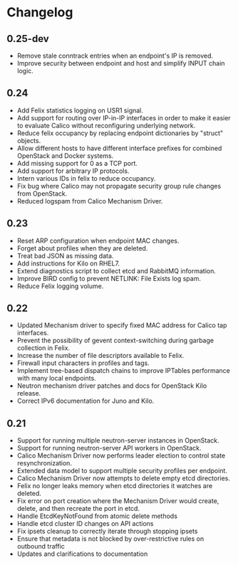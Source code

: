 # Changelog

## 0.25-dev

- Remove stale conntrack entries when an endpoint's IP is removed.
- Improve security between endpoint and host and simplify INPUT chain logic.

## 0.24

- Add Felix statistics logging on USR1 signal.
- Add support for routing over IP-in-IP interfaces in order to make it
  easier to evaluate Calico without reconfiguring underlying network.
- Reduce felix occupancy by replacing endpoint dictionaries by "struct"
  objects.
- Allow different hosts to have different interface prefixes for combined
  OpenStack and Docker systems.
- Add missing support for 0 as a TCP port.
- Add support for arbitrary IP protocols.
- Intern various IDs in felix to reduce occupancy.
- Fix bug where Calico may not propagate security group rule changes from
  OpenStack.
- Reduced logspam from Calico Mechanism Driver.

## 0.23

- Reset ARP configuration when endpoint MAC changes.
- Forget about profiles when they are deleted.
- Treat bad JSON as missing data.
- Add instructions for Kilo on RHEL7.
- Extend diagnostics script to collect etcd and RabbitMQ information.
- Improve BIRD config to prevent NETLINK: File Exists log spam.
- Reduce Felix logging volume.

## 0.22

- Updated Mechanism driver to specify fixed MAC address for Calico tap
  interfaces.
- Prevent the possibility of gevent context-switching during garbage collection
  in Felix.
- Increase the number of file descriptors available to Felix.
- Firewall input characters in profiles and tags.
- Implement tree-based dispatch chains to improve IPTables performance with
  many local endpoints.
- Neutron mechanism driver patches and docs for OpenStack Kilo release.
- Correct IPv6 documentation for Juno and Kilo.

## 0.21

- Support for running multiple neutron-server instances in OpenStack.
- Support for running neutron-server API workers in OpenStack.
- Calico Mechanism Driver now performs leader election to control state
  resynchronization.
- Extended data model to support multiple security profiles per endpoint.
- Calico Mechanism Driver now attempts to delete empty etcd directories.
- Felix no longer leaks memory when etcd directories it watches are deleted.
- Fix error on port creation where the Mechanism Driver would create, delete,
  and then recreate the port in etcd.
- Handle EtcdKeyNotFound from atomic delete methods
- Handle etcd cluster ID changes on API actions
- Fix ipsets cleanup to correctly iterate through stopping ipsets
- Ensure that metadata is not blocked by over-restrictive rules on outbound
  traffic
- Updates and clarifications to documentation
